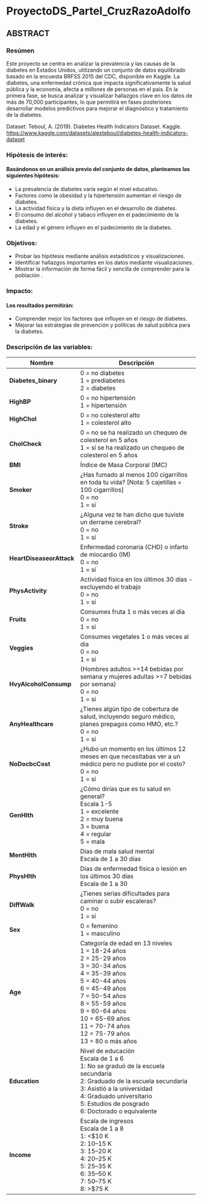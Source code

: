 # ProyectoDS_ParteI_CruzRazoAdolfo
## ABSTRACT

### Resúmen

Este proyecto se centra en analizar la prevalencia y las causas de la diabetes en Estados Unidos, utilizando un conjunto de datos equilibrado basado en la encuesta BRFSS 2015 del CDC, disponible en Kaggle. La diabetes, una enfermedad crónica que impacta significativamente la salud pública y la economía, afecta a millones de personas en el país. En la primera fase, se busca analizar y visualizar hallazgos clave en los datos de más de 70,000 participantes, lo que permitirá en fases posteriores desarrollar modelos predictivos para mejorar el diagnóstico y tratamiento de la diabetes.

Dataset:
    Teboul, A. (2019). Diabetes Health Indicators Dataset. Kaggle. https://www.kaggle.com/datasets/alexteboul/diabetes-health-indicators-dataset



### Hipótesis de interés:
#### Basándonos en un análisis previo del conjunto de datos, planteamos las siguientes hipótesis:
- La prevalencia de diabetes varía según el nivel educativo.
- Factores como la obesidad y la hipertensión aumentan el riesgo de diabetes.
- La actividad física y la dieta influyen en el desarrollo de diabetes.
- El consumo del alcohol y tabaco influyen en el padecimiento de la diabetes.
- La edad y el género influyen en el padecimiento de la diabetes.

### Objetivos:
- Probar las hipótesis mediante análisis estadísticos y visualizaciones.
- Identificar hallazgos importantes en los datos mediante visualizaciones.
- Mostrar la información de forma fácil y sencilla de comprender para la población  .

### Impacto:
#### Los resultados permitirán:
- Comprender mejor los factores que influyen en el riesgo de diabetes.
- Mejorar las estrategias de prevención y políticas de salud pública para la diabetes.



### Descripción de las variables:

| **Nombre**               | **Descripción**                                                                                                                                          |
|--------------------------|----------------------------------------------------------------------------------------------------------------------------------------------------------|
| **Diabetes_binary**       | 0 = no diabetes<br>1 = prediabetes<br>2 = diabetes                                                                                                      |
| **HighBP**                | 0 = no hipertensión<br>1 = hipertensión                                                                                                                 |
| **HighChol**              | 0 = no colesterol alto<br>1 = colesterol alto                                                                                                           |
| **CholCheck**             | 0 = no se ha realizado un chequeo de colesterol en 5 años<br>1 = sí se ha realizado un chequeo de colesterol en 5 años                                  |
| **BMI**                   | Índice de Masa Corporal (IMC)                                                                                                                            |
| **Smoker**                | ¿Has fumado al menos 100 cigarrillos en toda tu vida? [Nota: 5 cajetillas = 100 cigarrillos]<br>0 = no<br>1 = sí                                        |
| **Stroke**                | ¿Alguna vez te han dicho que tuviste un derrame cerebral?<br>0 = no<br>1 = sí                                                                            |
| **HeartDiseaseorAttack**  | Enfermedad coronaria (CHD) o infarto de miocardio (IM)<br>0 = no<br>1 = sí                                                                              |
| **PhysActivity**          | Actividad física en los últimos 30 días - excluyendo el trabajo<br>0 = no<br>1 = sí                                                                      |
| **Fruits**                | Consumes fruta 1 o más veces al día<br>0 = no<br>1 = sí                                                                                                  |
| **Veggies**               | Consumes vegetales 1 o más veces al día<br>0 = no<br>1 = sí                                                                                              |
| **HvyAlcoholConsump**     | (Hombres adultos >=14 bebidas por semana y mujeres adultas >=7 bebidas por semana)<br>0 = no<br>1 = sí                                                  |
| **AnyHealthcare**         | ¿Tienes algún tipo de cobertura de salud, incluyendo seguro médico, planes prepagos como HMO, etc.?<br>0 = no<br>1 = sí                                |
| **NoDocbcCost**           | ¿Hubo un momento en los últimos 12 meses en que necesitabas ver a un médico pero no pudiste por el costo?<br>0 = no<br>1 = sí                           |
| **GenHlth**               | ¿Cómo dirías que es tu salud en general?<br>Escala 1-5<br>1 = excelente<br>2 = muy buena<br>3 = buena<br>4 = regular<br>5 = mala                       |
| **MentHlth**              | Días de mala salud mental<br>Escala de 1 a 30 días                                                                                                       |
| **PhysHlth**              | Días de enfermedad física o lesión en los últimos 30 días<br>Escala de 1 a 30                                                                            |
| **DiffWalk**              | ¿Tienes serias dificultades para caminar o subir escaleras?<br>0 = no<br>1 = sí                                                                         |
| **Sex**                   | 0 = femenino<br>1 = masculino                                                                                                                            |
| **Age**                   | Categoría de edad en 13 niveles<br>1 = 18-24 años<br>2 = 25-29 años<br>3 = 30-34 años<br>4 = 35-39 años<br>5 = 40-44 años<br>6 = 45-49 años<br>7 = 50-54 años<br>8 = 55-59 años<br>9 = 60-64 años<br>10 = 65-69 años<br>11 = 70-74 años<br>12 = 75-79 años<br>13 = 80 o más años |                                                        |
| **Education**             | Nivel de educación<br>Escala de 1 a 6<br>1: No se graduó de la escuela secundaria<br>2: Graduado de la escuela secundaria<br>3: Asistió a la universidad<br>4: Graduado universitario<br>5: Estudios de posgrado<br>6: Doctorado o equivalente |
| **Income**                | Escala de ingresos<br>Escala de 1 a 8<br>1: <$10 K<br>2: $10–$15 K<br>3: $15–$20 K<br>4: $20–$25 K<br>5: $25–$35 K<br>6: $35–$50 K<br>7: $50–$75 K<br>8: >$75 K |




